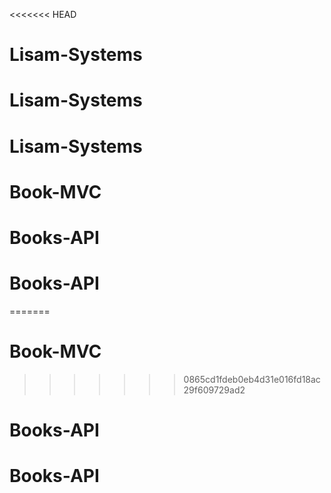 <<<<<<< HEAD
# Lisam-Systems
# Lisam-Systems
# Lisam-Systems
# Book-MVC
# Books-API
# Books-API
=======
# Book-MVC

>>>>>>> 0865cd1fdeb0eb4d31e016fd18ac29f609729ad2
# Books-API
# Books-API
